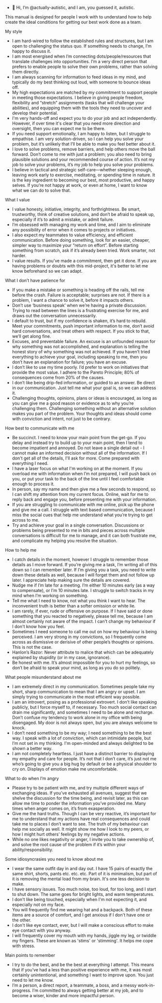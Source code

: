 - 👋 Hi, I’m @actually-autistic, and I am, you guessed it, autistic.

This manual is designed for people I work with to understand how to help create the ideal conditions for getting our best work done as a team.

My style
- I am hard-wired to follow the established rules and structures, but I am open to challenging the status quo. If something needs to change, I’m happy to discuss it.
- I am most energised when I’m connecting dots/people/resources that translate challenges into opportunities. I’m a very direct person that prefers to enable people to solve their own problems, rather than solving them directly.
- I am always scanning for information to feed ideas in my mind, and typically do my best thinking out loud, with someone to bounce ideas off.
- My high expectations are matched by my commitment to support people in meeting those expectations. I believe in giving people freedom, flexibility and “stretch” assignments (tasks that will challenge your abilities), and equipping them with the tools they need to uncover and develop their potential.
- I'm very hands-off and expect you to do your job and act independently. However, if over time it's clear that you need more direction and oversight, then you can expect me to be there.
- If you need support emotionally, I am happy to listen, but I struggle to empathise. I am very solution-driven, so I can help you solve your problem, but it’s unlikely that I’ll be able to make you feel better about it.
- I love to solve problems, remove barriers, and help others move the ball forward.  Don’t come to me with just a problem; you also need to bring plausible solutions and your recommended course of action. It’s not my job to solve your problems, it’s my job to help you solve your problems.
- I believe in tactical and strategic self-care—whether sleeping enough, leaving work early to exercise, meditating, or spending time in nature. It is the key ingredient to becoming our best, most productive, and happy selves. If you’re not happy at work, or even at home, I want to know what we can do to solve that.

What I value
- I value honesty, initiative, integrity, and forthrightness. Be smart, trustworthy, think of creative solutions, and don’t be afraid to speak up, especially if it’s to admit a mistake, or admit failure. 
- I’m obsessed with managing my work and time, and I aim to eliminate any possibility of error when it comes to projects or initiatives.
- I also expect my teammates to value efficiency, and efficient communication. Before doing something, look for an easier, cheaper, simpler way to maximize your “return on effort”. Before starting something from scratch, ask if it’s already been tried. Work smarter, not harder.
- I value results. If you’ve made a commitment, then get it done. If you are having problems or doubts with this mid-project, it's better to let me know beforehand so we can adapt.

What I don’t have patience for
- If you make a mistake or something is heading off the rails, tell me before the crash. Failure is acceptable; surprises are not. If there is a problem, I want a chance to solve it, before it impacts others.
- Don’t use ‘business speak’ when we’re having a private discussion. Trying to read between the lines is a frustrating exercise for me, and draws out the conversation unnecessarily.
- I default to trust, but if my confidence is shaken, it’s hard to rebuild. Meet your commitments, push important information to me, don’t avoid hard conversations, and treat others with respect. If you stick to that, we’ll get along fine.
- Excuses, and preventable failure. An excuse is an unfounded reason for why something was not accomplished, and explanation is telling the honest story of why something was not achieved. If you haven’t tried everything to achieve your goal, including speaking to me, then you don’t have an explanation for failure; you have an excuse.
- I don’t like to use my time poorly. I’d prefer to work on initiatives that provide the most value. I adhere to the Pareto Principle; 80% of consequences come from 20% of the causes.
- I don’t like being drip-fed information, or guided to an answer. Be direct in our communication. Just tell me what your goal is, so we can address it.
- Challenging thoughts, opinions, plans or ideas is encouraged, as long as you can give me a good reason or evidence as to why you’re challenging them. Challenging something without an alternative solution makes you part of the problem. Your thoughts and ideas should come with conviction and intent, not just to be contrary.

How best to communicate with me
- Be succinct. I need to know your main point from the get-go. If you delay and instead try to build up to your main point, then I tend to become impatient and annoyed. Do not leave a single detail out - I cannot make an informed decision without all of the information. If I don't get all of the details, I'll ask for more. Come prepared with everything I need.
- I have a laser focus on what I'm working on at the moment. If you overload me with information when I’m not prepared, I will push back on you, or put your task to the back of the line until I feel comfortable enough to process it. 
- In person, say my name and then give me a few seconds to respond, so I can shift my attention from my current focus. Online, wait for me to reply back and engage you, before presenting me with your information.
- If you are struggling to communicate with me online, pick up the phone and give me a call. I struggle with text based communication, because I miss the social cues that help me understand what you’re trying to get across to me.
- Try and achieve your goal in a single conversation. Discussions or problems being presented to me in bits and pieces across multiple conversations is difficult for me to manage, and it can both frustrate me, and complicate my helping you resolve the situation.

How to help me
- I catch details in the moment, however I struggle to remember those details as I move forward. If you’re giving me a task, I’m writing all of this down so I can remember later. If I’m giving you a task, you need to write down these details as well, because I will forget them and not follow up later. I appreciate help making sure the details are covered. 
- Nudge me if I’m late for a meeting. I’m either 10 minutes early (as a way to compensate), or I’m 10 minutes late. I struggle to switch tracks in my mind when I’m working on something.
- Tell me what I need to know, not what you think I want to hear. The inconvenient truth is better than a softer omission or white lie.
- I am rarely, if ever, rude or offensive on purpose. If I have said or done something that you reacted to negatively, please tell me, because I am almost certainly not aware of the impact. I can't change my behaviour if I don't know how you feel.
- Sometimes I need someone to call me out on how my behaviour is being perceived. I am very strong in my convictions, so I frequently come across as dismissive or derisive of other people’s thoughts or opinions. This is not the case.
- Hanlon’s Razor: Never attribute to malice that which can be adequately explained by stupidity (or in my case, ignorance).
- Be honest with me. It’s almost impossible for you to hurt my feelings, so don’t be afraid to speak your mind, as long as you do so politely.

What people misunderstand about me
- I am extremely direct in my communication. Sometimes people take my short, sharp communication to mean that I am angry or upset. I am simply trying to communicate in the most efficient way possible.
- I am an introvert, posing as a professional extrovert. I don’t like speaking publicly, but I force myself to, if necessary. Too much social contact can drain me significantly, and sometimes I need to be alone and recharge. Don’t confuse my tendency to work alone in my office with being disengaged.  My door is not always open, but you are always welcome to knock.
- I don’t need something to be my way; I need something to be the best way. I speak with a lot of conviction, which can intimidate people, but I’m not set in my thinking. I'm open-minded and always delighted to be shown a better way.
- I am not completely heartless. I just have a distinct barrier to displaying my empathy and care for people. It’s not that I don’t care, it’s just not me who’s going to give you a big hug by default or be a physical shoulder to cry on. Displays of emotion make me uncomfortable.

What to do when I’m angry
- Please try to be patient with me, and try multiple different ways of exchanging ideas. If you’ve exhausted all avenues, suggest that we shelve the discussion for the time being, and revisit later, as this can allow me time to ponder the information you’ve provided me. Many times when anger comes on, it’s from exasperation. 
- Give me the hard truths. Though I can be very reactive, it’s important for me to understand that my actions have real consequences and could take me to places I don’t want to see. The truth of my behaviour can help me socially as well. It might show me how I look to my peers, or how I might hurt others’ feelings by my negative actions.
- While no one likes negativity or anger, I invite you to take ownership of, and solve the root cause of the problem if it’s within your ability/responsibility.

Some idiosyncrasies you need to know about me
- I wear the same outfit day in and day out. I have 15 pairs of exactly the same shirt, shorts, pants etc. etc. etc. Part of it is minimalism, but part of it is removing the mental load from my brain. It's one less decision to make.
- I have sensory issues. Too much noise, too loud, for too long, and I start to shut down. The same goes for bright lights, and warm temperatures.
- I don't like being touched, especially when I'm not expecting it, and especially not on my face.
- You will frequently find me wearing hat and a backpack. Both of these items are a source of comfort, and I get anxious if I don't have one or the other.
- I don't like eye contact, ever, but I will make a conscious effort to make eye contact with you anyway.
- I will frequently cover my mouth with my hands, jiggle my leg, or twiddle my fingers. These are known as 'stims' or 'stimming'. It helps me cope with stress.

Main points to remember
- I try to do the best, and be the best at everything I attempt. This means that if you’ve had a less than positive experience with me, it was most certainly unintentional, and something I want to improve upon. You just need to let me know.
- I’m a person, a direct report, a teammate, a boss, and a messy work-in-progress. I’m committed to always getting better at my job, and to become a wiser, kinder and more impactful person.
